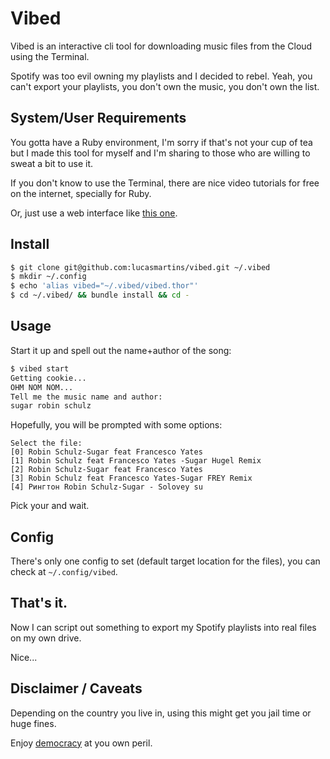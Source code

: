 # Vibed

Vibed is an interactive cli tool for downloading music files from the Cloud using the Terminal.

Spotify was too evil owning my playlists and I decided to rebel. Yeah, you can't export your playlists, you don't own the music, you don't own the list.

## System/User Requirements

You gotta have a Ruby environment, I'm sorry if that's not your cup of tea but I made this tool for myself and I'm sharing to those who are willing to sweat a bit to use it.

If you don't know to use the Terminal, there are nice video tutorials for free on the internet, specially for Ruby.

Or, just use a web interface like [this one](http://vibeclouds.net).

## Install

```bash
$ git clone git@github.com:lucasmartins/vibed.git ~/.vibed
$ mkdir ~/.config
$ echo 'alias vibed="~/.vibed/vibed.thor"'
$ cd ~/.vibed/ && bundle install && cd -
```

## Usage

Start it up and spell out the name+author of the song:

```bash
$ vibed start
Getting cookie...
OHM NOM NOM...
Tell me the music name and author:
sugar robin schulz
```

Hopefully, you will be prompted with some options:

```
Select the file:
[0] Robin Schulz-Sugar feat Francesco Yates 
[1] Robin Schulz feat Francesco Yates -Sugar Hugel Remix 
[2] Robin Schulz-Sugar feat Francesco Yates 
[3] Robin Schulz feat Francesco Yates-Sugar FREY Remix 
[4] Рингтон Robin Schulz-Sugar - Solovey su
```

Pick your and wait.

## Config

There's only one config to set (default target location for the files), you can check at `~/.config/vibed`.

## That's it.

Now I can script out something to export my Spotify playlists into real files on my own drive.

Nice...

## Disclaimer / Caveats

Depending on the country you live in, using this might get you jail time or huge fines.

Enjoy [democracy](https://en.wikipedia.org/wiki/Democracy) at you own peril.
